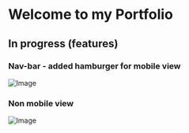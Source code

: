 # Welcome to my Portfolio

## In progress (features)

### Nav-bar - added hamburger for mobile view

![Image](https://github.com/user-attachments/assets/5ec77fe3-ae3f-4992-8833-bfc2f8853c63)

### Non mobile view

![Image](https://github.com/user-attachments/assets/97e86cdb-7cfb-4460-a1cd-c19a4620da0d)